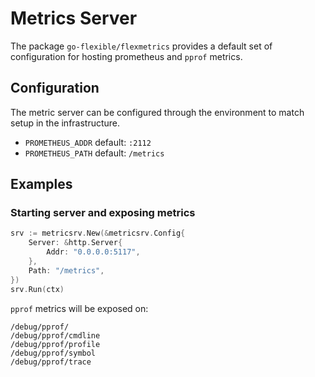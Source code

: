 # Metrics Server

The package `go-flexible/flexmetrics` provides a default set of configuration for hosting prometheus and `pprof` metrics.

## Configuration

The metric server can be configured through the environment to match setup in the infrastructure.

- `PROMETHEUS_ADDR` default: `:2112`
- `PROMETHEUS_PATH` default: `/metrics`

## Examples

### Starting server and exposing metrics

```go
srv := metricsrv.New(&metricsrv.Config{
    Server: &http.Server{
        Addr: "0.0.0.0:5117",
    },
    Path: "/metrics",
})
srv.Run(ctx)
```

`pprof` metrics will be exposed on:

```text
/debug/pprof/
/debug/pprof/cmdline
/debug/pprof/profile
/debug/pprof/symbol
/debug/pprof/trace
```
